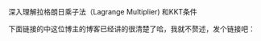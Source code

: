 深入理解拉格朗日乘子法（Lagrange Multiplier) 和KKT条件

下面链接的中这位博主的博客已经讲的很清楚了哈，我就不赘述，发个链接吧：

[](http://www.cnblogs.com/mo-wang/p/4775548.html)
